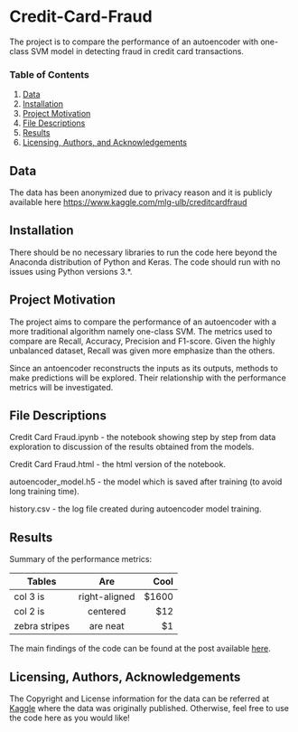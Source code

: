 # Credit-Card-Fraud
The project is to compare the performance of an autoencoder with one-class SVM model in detecting fraud in credit card transactions. 

### Table of Contents

1. [Data](#data)
2. [Installation](#installation)
3. [Project Motivation](#motivation)
4. [File Descriptions](#files)
5. [Results](#results)
6. [Licensing, Authors, and Acknowledgements](#licensing)

## Data <a name="data"></a>
The data has been anonymized due to privacy reason and it is publicly available here https://www.kaggle.com/mlg-ulb/creditcardfraud

## Installation <a name="installation"></a>

There should be no necessary libraries to run the code here beyond the Anaconda distribution of Python and Keras.  The code should run with no issues using Python versions 3.*.

## Project Motivation<a name="motivation"></a>

The project aims to compare the performance of an autoencoder with a more traditional algorithm namely one-class SVM. The metrics used to compare are Recall, Accuracy, Precision and F1-score. Given the highly unbalanced dataset, Recall was given more emphasize than the others.

Since an antoencoder reconstructs the inputs as its outputs, methods to make predictions will be explored. Their relationship with the performance metrics will be investigated.


## File Descriptions <a name="files"></a>

Credit Card Fraud.ipynb - the notebook showing step by step from data exploration to discussion of the results obtained from the models.

Credit Card Fraud.html - the html version of the notebook.

autoencoder_model.h5 - the model which is saved after training (to avoid long training time).

history.csv - the log file created during autoencoder model training.


## Results<a name="results"></a>

Summary of the performance metrics:

| Tables        | Are           | Cool  |
| ------------- |:-------------:| -----:|
| col 3 is      | right-aligned | $1600 |
| col 2 is      | centered      |   $12 |
| zebra stripes | are neat      |    $1 |

The main findings of the code can be found at the post available [here](https://medium.com/@amaluddin11/best-indicators-for-day-traders-e029d526f336).

## Licensing, Authors, Acknowledgements<a name="licensing"></a>

The Copyright and License information for the data can be referred at [Kaggle](https://www.kaggle.com/mlg-ulb/creditcardfraud) where the data was originally published. Otherwise, feel free to use the code here as you would like!
